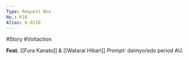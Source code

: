 ```yaml
---
Type: Request Box
No.: R10
Alias: K-0110
---
```

#Story #Voltaction 

**Feat.** [[Fura Kanato]] & [[Watarai Hibari]]
*Prompt:* daimyo/edo period AU.



